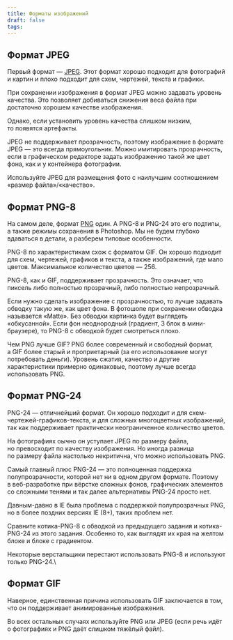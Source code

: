 ```yaml
---
title: Форматы изображений
draft: false
tags:
---
```

## Формат JPEG

Первый формат — [JPEG](https://ru.wikipedia.org/wiki/JPEG). Этот формат хорошо подходит для фотографий и картин и плохо подходит для схем, чертежей, текста и графики.

При сохранении изображения в формат JPEG можно задавать уровень качества. 
Это позволяет добиваться снижения веса файла при достаточно хорошем качестве изображения.

Однако, если установить уровень качества слишком низким, то появятся артефакты.

JPEG не поддерживает прозрачность, поэтому изображение в формате JPEG — это всегда прямоугольник. Можно имитировать прозрачность, если в графическом редакторе задать изображению такой же цвет фона, как и у контейнера фотографии.

Используйте JPEG для размещения фото с наилучшим соотношением «размер файла»/«качество».

## Формат PNG-8

На самом деле, формат [PNG](https://ru.wikipedia.org/wiki/PNG) один. А PNG-8 и PNG-24 это его подтипы, а также режимы сохранения в Photoshop. Мы не будем глубоко вдаваться в детали, а разберем типовые особенности.

PNG-8 по характеристикам схож с форматом GIF. Он хорошо подходит для схем, чертежей, графиков и текста, а также изображений, где мало цветов. Максимальное количество цветов — 256.

PNG-8, как и GIF, поддерживает прозрачность. Это означает, что пиксель либо полностью прозрачный, либо полностью непрозрачный.

Если нужно сделать изображение с прозрачностью, то лучше задавать обводку такую же, как цвет фона. В фотошопе при сохранении обводка называется «Matte». Без обводки картинка будет выглядеть «обкусанной». Если фон неоднородный (градиент, 3 блок в мини-браузере), то PNG-8 с обводкой будет смотреться плохо.

Чем PNG лучше GIF? PNG более современный и свободный формат, а GIF более старый и проприетарный (за его использование могут потребовать деньги). Уровень сжатия, качество и другие характеристики примерно одинаковые, поэтому лучше всегда использовать PNG.

## Формат PNG-24

PNG-24 — отличнейший формат. Он хорошо подходит и для схем-чертежей-графиков-текста, и для сложных многоцветных изображений, так как поддерживает практически неограниченное количество цветов.

На фотографиях оычно он уступает JPEG по размеру файла, но превосходит по качеству изображения. Но иногда разница по размеру файла настолько некритична, что можно использовать PNG.

Самый главный плюс PNG-24 — это полноценная поддержка полупрозрачности, которой нет ни в одном другом формате. Поэтому в веб-разработке при вёрстке сложных фонов, графических элементов со сложными тенями и так далее альтернативы PNG-24 просто нет.

Давным-давно в IE была проблема с поддержкой полупрозрачных PNG, но в более поздних версиях IE (8+), таких проблем нет.

Сравните котика-PNG-8 с обводкой из предыдущего задания и котика-PNG-24 из этого задания. Особенно то, как выглядят их края на желтом блоке и блоке с градиентом.

Некоторые верстальщики перестают использовать PNG-8 и используют только PNG-24.\\

## Формат GIF

Наверное, единственная причина использовать GIF заключается в том, что он поддерживает анимированные изображения.

Во всех остальных случаях используйте PNG или JPEG (если речь идёт о фотографиях и PNG даёт слишком тяжёлый файл).

